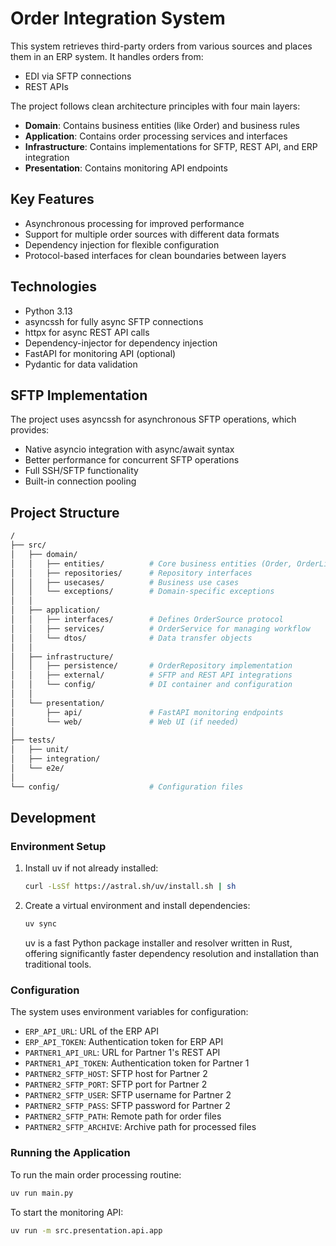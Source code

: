 # Order Integration System

This system retrieves third-party orders from various sources and places them in an ERP system. It handles orders from:

- EDI via SFTP connections
- REST APIs

The project follows clean architecture principles with four main layers:

- **Domain**: Contains business entities (like Order) and business rules
- **Application**: Contains order processing services and interfaces
- **Infrastructure**: Contains implementations for SFTP, REST API, and ERP integration
- **Presentation**: Contains monitoring API endpoints

## Key Features

- Asynchronous processing for improved performance
- Support for multiple order sources with different data formats
- Dependency injection for flexible configuration
- Protocol-based interfaces for clean boundaries between layers

## Technologies

- Python 3.13
- asyncssh for fully async SFTP connections
- httpx for async REST API calls
- Dependency-injector for dependency injection
- FastAPI for monitoring API (optional)
- Pydantic for data validation

## SFTP Implementation

The project uses asyncssh for asynchronous SFTP operations, which provides:

- Native asyncio integration with async/await syntax
- Better performance for concurrent SFTP operations
- Full SSH/SFTP functionality
- Built-in connection pooling

## Project Structure

```sh
/
├── src/
│   ├── domain/
│   │   ├── entities/          # Core business entities (Order, OrderLine)
│   │   ├── repositories/      # Repository interfaces
│   │   ├── usecases/          # Business use cases
│   │   └── exceptions/        # Domain-specific exceptions
│   │
│   ├── application/
│   │   ├── interfaces/        # Defines OrderSource protocol
│   │   ├── services/          # OrderService for managing workflow
│   │   └── dtos/              # Data transfer objects
│   │
│   ├── infrastructure/
│   │   ├── persistence/       # OrderRepository implementation
│   │   ├── external/          # SFTP and REST API integrations
│   │   └── config/            # DI container and configuration
│   │
│   └── presentation/
│       ├── api/               # FastAPI monitoring endpoints
│       └── web/               # Web UI (if needed)
│
├── tests/
│   ├── unit/
│   ├── integration/
│   └── e2e/
│
└── config/                    # Configuration files
```

## Development

### Environment Setup

1. Install uv if not already installed:

   ```sh
   curl -LsSf https://astral.sh/uv/install.sh | sh
   ```

2. Create a virtual environment and install dependencies:

   ```sh
   uv sync
   ```

   uv is a fast Python package installer and resolver written in Rust, offering significantly faster dependency resolution and installation than traditional tools.

### Configuration

The system uses environment variables for configuration:

- `ERP_API_URL`: URL of the ERP API
- `ERP_API_TOKEN`: Authentication token for ERP API
- `PARTNER1_API_URL`: URL for Partner 1's REST API
- `PARTNER1_API_TOKEN`: Authentication token for Partner 1
- `PARTNER2_SFTP_HOST`: SFTP host for Partner 2
- `PARTNER2_SFTP_PORT`: SFTP port for Partner 2
- `PARTNER2_SFTP_USER`: SFTP username for Partner 2
- `PARTNER2_SFTP_PASS`: SFTP password for Partner 2
- `PARTNER2_SFTP_PATH`: Remote path for order files
- `PARTNER2_SFTP_ARCHIVE`: Archive path for processed files

### Running the Application

To run the main order processing routine:

```sh
uv run main.py
```

To start the monitoring API:

```sh
uv run -m src.presentation.api.app
```
